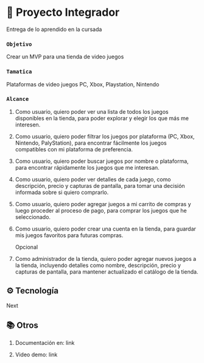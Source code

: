 # 🚀 Proyecto Integrador

Entrega de lo aprendido en la cursada

### `Objetivo`

Crear un MVP para una tienda de video juegos

### `Tamatica`

Plataformas de video juegos PC, Xbox, Playstation, Nintendo

### `Alcance`

1. Como usuario, quiero poder ver una lista de todos los juegos disponibles en la tienda, para poder explorar y elegir los que más me interesen.

2. Como usuario, quiero poder filtrar los juegos por plataforma (PC, Xbox, Nintendo, PalyStation), para encontrar fácilmente los juegos compatibles con mi plataforma de preferencia.

3. Como usuario, quiero poder buscar juegos por nombre o plataforma, para encontrar rápidamente los juegos que me interesan.

4. Como usuario, quiero poder ver detalles de cada juego, como descripción, precio y capturas de pantalla, para tomar una decisión informada sobre si quiero comprarlo.

5. Como usuario, quiero poder agregar juegos a mi carrito de compras y luego proceder al proceso de pago, para comprar los juegos que he seleccionado.

6. Como usuario, quiero poder crear una cuenta en la tienda, para guardar mis juegos favoritos para futuras compras.

   Opcional

8. Como administrador de la tienda, quiero poder agregar nuevos juegos a la tienda, incluyendo detalles como nombre, descripción, precio y capturas de pantalla, para mantener actualizado el catálogo de la tienda.


## ⚙️ Tecnología

Next

## 📚 Otros

1. Documentación en: link

2. Video demo: link
